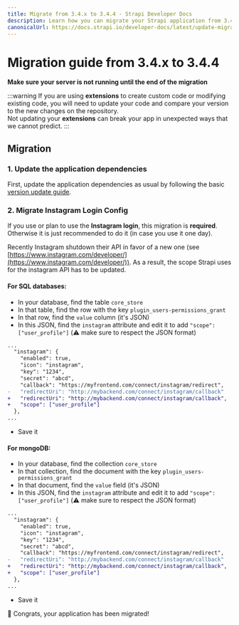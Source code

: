 ```yaml
---
title: Migrate from 3.4.x to 3.4.4 - Strapi Developer Docs
description: Learn how you can migrate your Strapi application from 3.4.x to 3.4.4.
canonicalUrl: https://docs.strapi.io/developer-docs/latest/update-migration-guides/migration-guides/migration-guide-3.4.x-to-3.4.4.html
---
```


# Migration guide from 3.4.x to 3.4.4

**Make sure your server is not running until the end of the migration**

:::warning
If you are using **extensions** to create custom code or modifying existing code, you will need to update your code and compare your version to the new changes on the repository.
<br>
Not updating your **extensions** can break your app in unexpected ways that we cannot predict.
:::

## Migration

### 1. Update the application dependencies

First, update the application dependencies as usual by following the basic [version update guide](../update-version.md).

### 2. Migrate Instagram Login Config

If you use or plan to use the **Instagram login**, this migration is **required**. Otherwise it is just recommended to do it (in case you use it one day).

Recently Instagram shutdown their API in favor of a new one (see [https://www.instagram.com/developer/](https://www.instagram.com/developer/)). As a result, the scope Strapi uses for the instagram API has to be updated.

#### For SQL databases:

- In your database, find the table `core_store`
- In that table, find the row with the key `plugin_users-permissions_grant`
- In that row, find the `value` column (it's JSON)
- In this JSON, find the `instagram` attribute and edit it to add `"scope": ["user_profile"]` (⚠️ make sure to respect the JSON format)

```diff
...
  "instagram": {
    "enabled": true,
    "icon": "instagram",
    "key": "1234",
    "secret": "abcd",
    "callback": "https://myfrontend.com/connect/instagram/redirect",
-   "redirectUri": "http://mybackend.com/connect/instagram/callback"
+   "redirectUri": "http://mybackend.com/connect/instagram/callback",
+   "scope": ["user_profile"]
  },
...
```

- Save it

#### For mongoDB:

- In your database, find the collection `core_store`
- In that collection, find the document with the key `plugin_users-permissions_grant`
- In that document, find the `value` field (it's JSON)
- In this JSON, find the `instagram` attribute and edit it to add `"scope": ["user_profile"]` (⚠️ make sure to respect the JSON format)

```diff
...
  "instagram": {
    "enabled": true,
    "icon": "instagram",
    "key": "1234",
    "secret": "abcd",
    "callback": "https://myfrontend.com/connect/instagram/redirect",
-   "redirectUri": "http://mybackend.com/connect/instagram/callback"
+   "redirectUri": "http://mybackend.com/connect/instagram/callback",
+   "scope": ["user_profile"]
  },
...
```

- Save it



🎉 Congrats, your application has been migrated!
